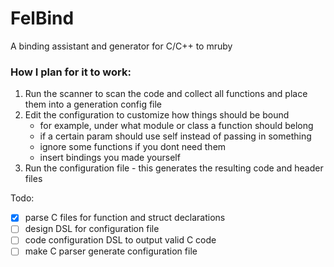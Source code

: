 # FelBind

A binding assistant and generator for C/C++ to mruby


### How I plan for it to work:

1. Run the scanner to scan the code and collect all functions and place them into a generation config file
2. Edit the configuration to customize how things should be bound
	- for example, under what module or class a function should belong
	- if a certain param should use self instead of passing in something
	- ignore some functions if you dont need them
	- insert bindings you made yourself
3. Run the configuration file - this generates the resulting code and header files

Todo:

- [X] parse C files for function and struct declarations
- [ ] design DSL for configuration file
- [ ] code configuration DSL to output valid C code
- [ ] make C parser generate configuration file
